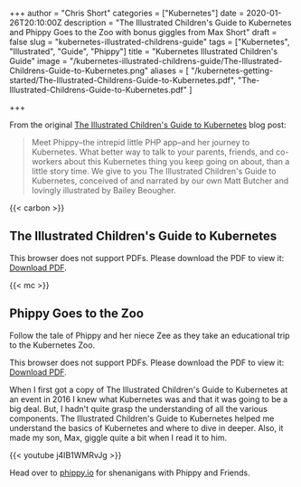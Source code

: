 +++
author = "Chris Short"
categories = ["Kubernetes"]
date = 2020-01-26T20:10:00Z
description = "The Illustrated Children's Guide to Kubernetes and Phippy Goes to the Zoo with bonus giggles from Max Short"
draft = false
slug = "kubernetes-illustrated-childrens-guide"
tags = ["Kubernetes", "Illustrated", "Guide", "Phippy"]
title = "Kubernetes Illustrated Children's Guide"
image = "/kubernetes-illustrated-childrens-guide/The-Illustrated-Childrens-Guide-to-Kubernetes.png"
aliases = [
  "/kubernetes-getting-started/The-Illustrated-Childrens-Guide-to-Kubernetes.pdf",
  "The-Illustrated-Childrens-Guide-to-Kubernetes.pdf"
]

+++

From the original [The Illustrated Children's Guide to Kubernetes](https://kubernetes.io/blog/2016/06/illustrated-childrens-guide-to-kubernetes/) blog post:

> Meet Phippy–the intrepid little PHP app–and her journey to Kubernetes. What better way to talk to your parents, friends, and co-workers about this Kubernetes thing you keep going on about, than a little story time. We give to you The Illustrated Children's Guide to Kubernetes, conceived of and narrated by our own Matt Butcher and lovingly illustrated by Bailey Beougher.

{{< carbon >}}

## The Illustrated Children's Guide to Kubernetes

<object data="/pdf/Illustrated-Childrens-Guide-to-Kubernetes.pdf" type="application/pdf" width="700px" height="700px">
        <p>This browser does not support PDFs. Please download the PDF to view it: <a href="/pdf/Illustrated-Childrens-Guide-to-Kubernetes.pdf">Download PDF</a>.</p>
</object>

{{< mc >}}

## Phippy Goes to the Zoo

Follow the tale of Phippy and her niece Zee as they take an educational trip to the Kubernetes Zoo.

<object data="/pdf/Phippy-Goes-To-The-Zoo.pdf" type="application/pdf" width="700px" height="700px">
        <p>This browser does not support PDFs. Please download the PDF to view it: <a href="/pdf/Phippy-Goes-To-The-Zoo.pdf">Download PDF</a>.</p>
</object>

When I first got a copy of The Illustrated Children's Guide to Kubernetes at an event in 2016 I knew what Kubernetes was and that it was going to be a big deal. But, I hadn't quite grasp the understanding of all the various components. The Illustrated Children's Guide to Kubernetes helped me understand the basics of Kubernetes and where to dive in deeper. Also, it made my son, Max, giggle quite a bit when I read it to him.

{{< youtube j4IB1WMRvJg >}}

Head over to [phippy.io](http://phippy.io/) for shenanigans with Phippy and Friends.
